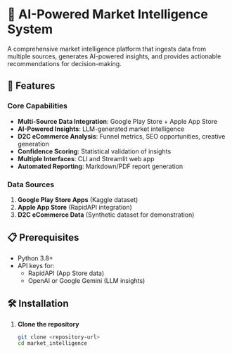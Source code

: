 # 🤖 AI-Powered Market Intelligence System

A comprehensive market intelligence platform that ingests data from multiple sources, generates AI-powered insights, and provides actionable recommendations for decision-making.

## 🚀 Features

### Core Capabilities
- **Multi-Source Data Integration**: Google Play Store + Apple App Store
- **AI-Powered Insights**: LLM-generated market intelligence
- **D2C eCommerce Analysis**: Funnel metrics, SEO opportunities, creative generation
- **Confidence Scoring**: Statistical validation of insights
- **Multiple Interfaces**: CLI and Streamlit web app
- **Automated Reporting**: Markdown/PDF report generation

### Data Sources
1. **Google Play Store Apps** (Kaggle dataset)
2. **Apple App Store** (RapidAPI integration)
3. **D2C eCommerce Data** (Synthetic dataset for demonstration)

## 📋 Prerequisites

- Python 3.8+
- API keys for:
  - RapidAPI (App Store data)
  - OpenAI or Google Gemini (LLM insights)

## 🛠️ Installation

1. **Clone the repository**
   ```bash
   git clone <repository-url>
   cd market_intelligence